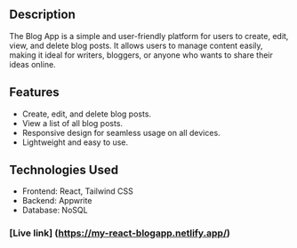 ## Description
The Blog App is a simple and user-friendly platform for users to create, edit, view, and delete blog posts. It allows users to manage content easily, making it ideal for writers, bloggers, or anyone who wants to share their ideas online.

## Features
* Create, edit, and delete blog posts.
* View a list of all blog posts.
* Responsive design for seamless usage on all devices.
* Lightweight and easy to use.

## Technologies Used
* Frontend: React, Tailwind CSS
* Backend: Appwrite
* Database: NoSQL

### [Live link] (https://my-react-blogapp.netlify.app/)
